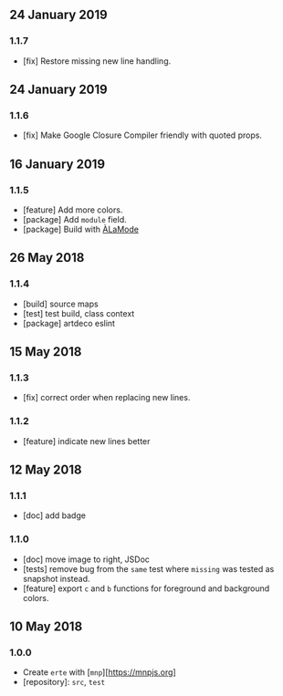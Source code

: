 ## 24 January 2019

### 1.1.7

- [fix] Restore missing new line handling.

## 24 January 2019

### 1.1.6

- [fix] Make Google Closure Compiler friendly with quoted props.

## 16 January 2019

### 1.1.5

- [feature] Add more colors.
- [package] Add `module` field.
- [package] Build with [ÀLaMode](https://alamode.cc)

## 26 May 2018

### 1.1.4

- [build] source maps
- [test] test build, class context
- [package] artdeco eslint

## 15 May 2018

### 1.1.3

- [fix] correct order when replacing new lines.

### 1.1.2

- [feature] indicate new lines better

## 12 May 2018

### 1.1.1

- [doc] add badge

### 1.1.0

- [doc] move image to right, JSDoc
- [tests] remove bug from the `same` test where `missing` was tested as snapshot instead.
- [feature] export `c` and `b` functions for foreground and background colors.

## 10 May 2018

### 1.0.0

- Create `erte` with [`mnp`][https://mnpjs.org]
- [repository]: `src`, `test`
